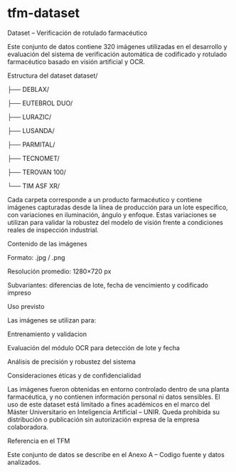 # tfm-dataset
Dataset – Verificación de rotulado farmacéutico

Este conjunto de datos contiene 320 imágenes utilizadas en el desarrollo y evaluación del sistema de verificación automática de codificado y rotulado farmacéutico basado en visión artificial y OCR.

Estructura del dataset
dataset/

├── DEBLAX/

├── EUTEBROL DUO/

├── LURAZIC/

├── LUSANDA/

├── PARMITAL/

├── TECNOMET/

├── TEROVAN 100/

└── TIM ASF XR/


Cada carpeta corresponde a un producto farmacéutico y contiene imágenes capturadas desde la línea de producción para un lote específico, con variaciones en iluminación, ángulo y enfoque.
Estas variaciones se utilizan para validar la robustez del modelo de visión frente a condiciones reales de inspección industrial.

Contenido de las imágenes

Formato: .jpg / .png

Resolución promedio: 1280×720 px


Subvariantes: diferencias de lote, fecha de vencimiento y codificado impreso

Uso previsto

Las imágenes se utilizan para:

Entrenamiento y validacion

Evaluación del módulo OCR para detección de lote y fecha

Análisis de precisión y robustez del sistema

Consideraciones éticas y de confidencialidad

Las imágenes fueron obtenidas en entorno controlado dentro de una planta farmacéutica, y no contienen información personal ni datos sensibles.
El uso de este dataset está limitado a fines académicos en el marco del Máster Universitario en Inteligencia Artificial – UNIR.
Queda prohibida su distribución o publicación sin autorización expresa de la empresa colaboradora.

Referencia en el TFM

Este conjunto de datos se describe en el Anexo A – Codigo fuente y datos analizados.
